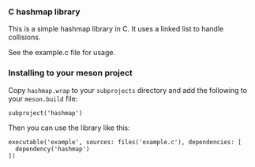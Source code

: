 ### C hashmap library

This is a simple hashmap library in C. It uses a linked list to handle collisions.

See the example.c file for usage.

### Installing to your meson project
Copy `hashmap.wrap` to your `subprojects` directory and add the following to your `meson.build` file:

```meson
subproject('hashmap')
```

Then you can use the library like this:

```meson
executable('example', sources: files('example.c'), dependencies: [
  dependency('hashmap')
])
```
